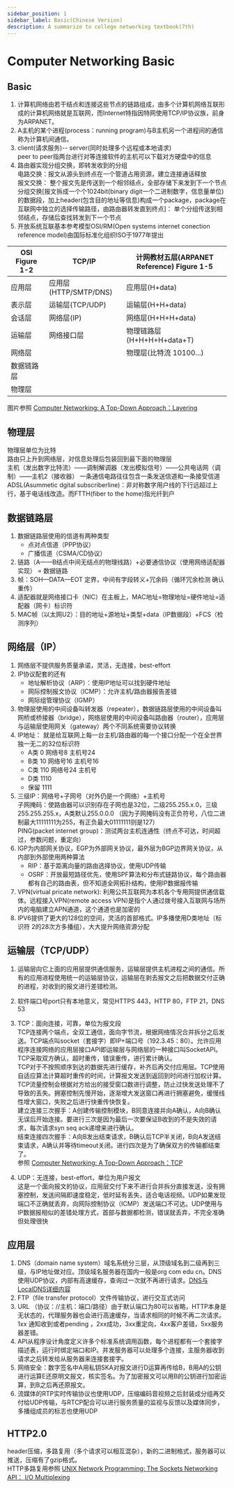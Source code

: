 ```yaml
---
sidebar_position: 1
sidebar_label: Basic(Chinese Version)
description: A summarize to college networking textbook(7th)
---
```


# Computer Networking Basic
## Basic
1. 计算机网络由若干结点和连接这些节点的链路组成，由多个计算机网络互联形成的计算机网络就是互联网，而Internet特指因特网使用TCP/IP协议族，前身为ARPANET。  
2. A主机的某个进程(process：running program)与B主机另一个进程间的通信称为计算机间通信。  
3. client(请求服务)-- server(同时处理多个远程或本地请求)  
   peer to peer指两台进行对等连接软件的主机可以下载对方硬盘中的信息
4. 路由器实现分组交换，即转发收到的分组  
电路交换：报文从源头到终点在一个管道占用资源，建立连接通话释放  
报文交换： 整个报文先是传送到一个相邻结点，全部存储下来发到下一个节点  
分组交换[报文拆成一个个1024bit(binary digit一个二进制数字，信息量单位)的数据段，加上header(包含目的地址等信息)构成一个package，package在互联网中独立的选择传输路径，由路由器转发直到终点]： 单个分组传送到相邻结点，存储后查找转发到下一个节点
5. 开放系统互联基本参考模型OSI/RM(Open systems internet conection reference model)由国际标准化组织ISO于1977年提出  

| OSI Figure 1-2  | TCP/IP  |  计网教材五层(ARPANET Reference) Figure 1-5 |
|---|---|---|
| 应用层 | 应用层(HTTP/SMTP/DNS)  |  应用层(H+data) |
| 表示层 | 运输层(TCP/UDP)  |  运输层(H+H+data) |
| 会话层 | 网络层(IP)  | 网络层(H+H+H+data)  |
| 运输层 | 网络接口层  |  物理链路层(H+H+H+H+data+T) |
| 网络层  |   | 物理层(比特流 10100...)  |
| 数据链路层 |   |   |
| 物理层  |   |   |  

图片参照 [Computer Networking: A Top-Down Approach：Layering](/docs/ComputerNetworking/extra#layer)

## 物理层
物理层单位为比特  
路由只上升到网络层，对信息处理后包装回到最下面的物理层  
主机（发出数字比特流）——调制解调器（发出模拟信号）——公共电话网（调制）——主机2（接收器）
一条通信电路往往包含一条发送信道和一条接受信道  
ADSL(Asummetic dgital subscriberline)：非对称数字用户线的下行远超过上行，基于电话线改造。而FTTH(fiber to the home)指光纤到户

## 数据链路层
1. 数据链路层使用的信道有两种类型
   - 点对点信道（PPP协议）
   - 广播信道（CSMA/CD协议）
2. 链路（A——B结点中间无结点的物理线路）+必要通信协议（使用网络适配器实现） = 数据链路
3. 帧：SOH—DATA—EOT 定界，中间有字段转义+冗余码（循环冗余检测 确认重传）
4. 适配器就是网络接口卡（NIC）在主板上，MAC地址=物理地址=硬件地址=适配器（网卡）标识符
5. MAC帧（以太网U2）：目的地址+源地址+类型+data（IP数据段）+FCS（检测序列）

## 网络层（IP）
1. 网络层不提供服务质量承诺，灵活，无连接，best-effort  
2. IP协议配套的还有
   - 地址解析协议（ARP）：使用IP地址可以找到硬件地址
   - 网际控制报文协议（ICMP）：允许主机/路由器报告差错
   - 网际组管理协议（IGMP）
3. 物理层使用的中间设备叫转发器（repeater），数据链路层使用的中间设备叫网桥或桥接器（bridge），网络层使用的中间设备叫路由器（router），应用层与运输层使用网关（gateway）两个不同系统需要协议转换
4. IP地址： 就是给互联网上每一台主机/路由器的每一个接口分配一个在全世界独一无二的32位标识符  
    - A类 0 网络号8 主机号24
    - B类 10 网络号16 主机号16
    - C类 110 网络号24 主机号
    - D类 1110
    - 保留 1111  
5. 三级IP：网络号+子网号（对外仍是一个网络）+主机号  
子网掩码：使路由器可以识别存在子网也是32位，二级255.255.x.0，三级255.255.255.x，A类默认255.0.0.0  （因为子网掩码没有正负符号，八位二进制最大11111111为255，有正负最大01111111则是127）  
PING(packet internet group)：测试两台主机连通性（终点不可达，时间超过，参数问题，重定向）
6. IGP为内部网关协议，EGP为外部网关协议，最外层为BGP边界网关协议，从内部到外部使用两种算法
    - RIP：基于距离向量的路由选择协议，使用UDP传输
    - OSRF：开放最短路径优先，使用SPF算法和分布式链路协议，每个路由器都有自己的路由表，但不知道全网拓扑结构，使用IP数据报传输
7. VPN(virtual pricate network): 利用公共互联网为本机各个专用网提供通信载体。远程接入VPN(remote access VPN)是指个人通过拨号接入互联网与场所内的电脑建立APN通道，这个通道也是加密的
8. IPV6提供了更大的128位的空间，灵活的首部格式。IP多播使用D类地址（标识符 2的28次方多播组），大大提升网络资源分配

## 运输层（TCP/UDP）
1. 运输层向它上面的应用层提供通信服务，运输层提供主机进程之间的通信。所有的应用进程使用统一的运输层协议，运输层在剥去报文之后把数据交付正确的进程，对收到的报文进行差错检测。
2. 软件端口号port只有本地意义，常见HTTPS 443，HTTP 80，FTP 21，DNS 53
3. TCP：面向连接，可靠，单位为报文段   
TCP连接两个端点，全双工通信，面向字节流，根据网络情况合并拆分之后发送。TCP端点叫socket（套接字）即IP+端口号（192.3.45：80）。允许应用程序连接网络的应用层接口API即运输层与网络层的一种接口叫SocketAPI。TCP采取双方确认，超时重传，错误重传，进行累计确认。  
TCP对于不按照顺序到达的数据先进行缓存，补齐后再交付应用层。TCP使用自适应算法计算超时重传的时间，计算报文发送到返回到时间进行加权计算。TCP流量控制会根据对方给出的接受窗口数进行调整，防止过快发送处理不了导致的丢失。拥塞控制先慢开始，逐渐增大发送窗口再进行拥塞避免，缓慢线性增大窗口，失败之后进行快重传快恢复。  
建立连接三次握手：A创建传输控制模块，B同意连接并向A确认，A向B确认无误后开始连接。要进行三次是因为最后一次要保证B收到的不是失效的请求，每次请求syn seq ack递增来进行确认。  
结束连接四次握手：A向B发出结束请求，B确认后TCP半关闭，B向A发送结束请求，A确认并等待timeout关闭。进行四次是为了确保双方的传输都结束了。  
参照 [Computer Networking: A Top-Down Approach：TCP](/docs/ComputerNetworking/extra#tcp)

4. UDP：无连接，best-effort，单位为用户报文  
这是一个面向报文的协议，应用层交付下来不进行合并拆分直接发送，没有拥塞控制，发送间隔即速度稳定，低时延有丢失，适合电话视频。UDP如果发现端口不正确就丢弃，向网际控制协议（ICMP）发送端口不可达。UDP使用与IP数据报相似的差错处理方式，首部与数据都检测，错误就丢弃，不完全准确但处理很快

## 应用层
1. DNS（domain name system）域名系统分三层，从顶级域名到二级再到三级，与IP地址做对应。顶级域名服务器在国内一般是org com edu cn。DNS使用UDP协议，内部有高速缓存，查询过一次就不再进行请求。[DNS与LocalDNS详细内容](/docs/ComputerNetworking/extra#dns)
2. FTP（file transfer protocol）文件传输协议，进行交互式访问
3. URL （协议：//主机：端口/路径）由于默认端口为80可以省略，HTTP本身是无状态的，代理服务器也会进行高速缓存，当请求相同的时候不再二次请求。1xx 通知收到或者pending ，2xx成功，3xx重定向，4xx客户差错，5xx服务器差错。
4. API从程序设计角度定义许多个标准系统调用函数，每个进程都有一个套接字描述表，运行时绑定端口和IP。并发服务器可以处理多个连接，主服务器收到请求之后转发给从服务器来连接套接字。
5. 网络安全：数字签名中A用私钥SKA对报文进行D运算再传给B，B用A的公钥进行运算E还原明文报文，核实签名。为了加密报文可以用B的公钥进行加密运算，到B之后再还原报文。
6. 流媒体的RTP实时传输协议也使用UDP，压缩编码音视频之后封装成分组再交付给UDP传输，与RTCP配合可以进行服务质量的监视与反馈以及媒体同步，多播组成员的标志也使用UDP

## HTTP2.0
header压缩，多路复用（多个请求可以相互混杂），新的二进制格式，服务器可以推送，压缩有了gzip格式。  
HTTP多路复用参照 [UNIX Network Programming: The Sockets Networking API： I/O Multiplexing](/docs/ComputerNetworking/extra#io-multiplexing)





  



